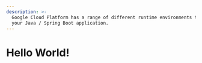 ```yaml
---
description: >-
  Google Cloud Platform has a range of different runtime environments to run
  your Java / Spring Boot application.
---
```


# Hello World!

